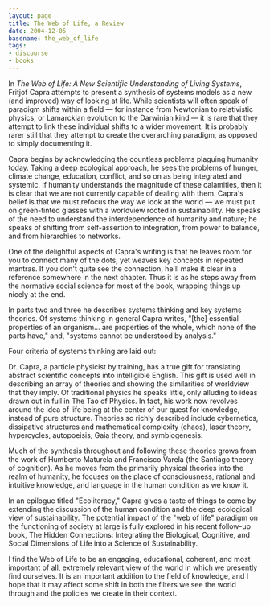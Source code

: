 ```yaml
---
layout: page
title: The Web of Life, a Review
date: 2004-12-05
basename: the_web_of_life
tags:
- discourse
- books
---
```


In _The Web of Life: A New Scientific Understanding of Living Systems_, Fritjof
Capra attempts to present a synthesis of systems models as a new (and improved)
way of looking at life. While scientists will often speak of paradigm shifts
within a field &mdash; for instance from Newtonian to relativistic physics, or
Lamarckian evolution to the Darwinian kind &mdash; it is rare that they attempt
to link these individual shifts to a wider movement. It is probably rarer still
that they attempt to create the overarching paradigm, as opposed to simply
documenting it.

<!-- truncate -->

Capra begins by acknowledging the countless problems plaguing humanity today.
Taking a deep ecological approach, he sees the problems of hunger, climate
change, education, conflict, and so on as being integrated and systemic. If
humanity understands the magnitude of these calamities, then it is clear that we
are not currently capable of dealing with them. Capra's belief is that we must
refocus the way we look at the world &mdash; we must put on green-tinted glasses
with a worldview rooted in sustainability. He speaks of the need to understand
the interdependence of humanity and nature; he speaks of shifting from
self-assertion to integration, from power to balance, and from hierarchies to
networks.

One of the delightful aspects of Capra's writing is that he leaves room for you
to connect many of the dots, yet weaves key concepts in repeated mantras. If you
don't quite see the connection, he'll make it clear in a reference somewhere in
the next chapter. Thus it is as he steps away from the normative social science
for most of the book, wrapping things up nicely at the end.

In parts two and three he describes systems thinking and key systems theories.
Of systems thinking in general Capra writes, "[the] essential properties of an
organism&hellip; are properties of the whole, which none of the parts have,"
and, "systems cannot be understood by analysis."

Four criteria of systems thinking are laid out:



Dr. Capra, a particle physicist by training, has a true gift for translating
abstract scientific concepts into intelligible English. This gift is used well
in describing an array of theories and showing the similarities of worldview
that they imply. Of traditional physics he speaks little, only alluding  to
ideas drawn out in full in The Tao of Physics. In fact, his work now revolves
around the idea of life being at the center of our quest for knowledge, instead
of pure structure. Theories so richly described include cybernetics, dissipative
structures and mathematical complexity (chaos), laser theory, hypercycles,
autopoeisis, Gaia theory, and symbiogenesis.

Much of the synthesis throughout and following these theories grows from the
work of Humberto Maturela and Francisco Varela (the Santiago theory of
cognition). As he moves from the primarily physical theories into the realm of
humanity, he focuses on the place of consciousness, rational and intuitive
knowledge, and language in the human condition as we know it.

In an epilogue titled "Ecoliteracy," Capra gives a taste of things to come by
extending the discussion of the human condition and the deep ecological view of
sustainability. The potential impact of the "web of life" paradigm on the
functioning of society at large is fully explored in his recent follow-up book,
The Hidden Connections: Integrating the Biological, Cognitive, and Social
Dimensions of Life into a Science of Sustainability.

I find the Web of Life to be an engaging, educational, coherent, and most
important of all, extremely relevant view of the world in which we presently
find ourselves. It is an important addition to the field of knowledge, and I
hope that it may affect some shift in both the filters we see the world through
and the policies we create in their context.
